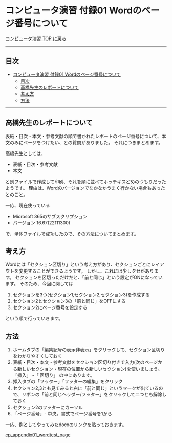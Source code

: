 # コンピュータ演習 付録01 Wordのページ番号について

[コンピュータ演習 TOP に戻る](./index.md)


---

## 目次

- [コンピュータ演習 付録01 Wordのページ番号について](#コンピュータ演習-付録01-wordのページ番号について)
  - [目次](#目次)
  - [高橋先生のレポートについて](#高橋先生のレポートについて)
  - [考え方](#考え方)
  - [方法](#方法)


---

## 高橋先生のレポートについて
表紙・目次・本文・参考文献の順で書かれたレポートのページ番号について、本文のみにページをつけたい、との質問がありました。
それにつきまとめます。

高橋先生としては、
- 表紙・目次・参考文献
- 本文

と別ファイルで作成して印刷、それを順に並べてホッチキスどめのつもりだったようです。
理由は、Wordのバージョンでなかなかうまく行かない場合もあったとのこと。

一応、現在使っている
- Microsoft 365のサブスクリプション
- バージョン 16.67(22111300)

で、単体ファイルで成功したので、その方法についてまとめます。

## 考え方
Wordには「セクション区切り」という考え方があり、セクションごとにレイアウトを変更することができるようです。
しかし、これには少しクセがあります。
セクションを区切っただけだと、「前と同じ」という設定がONになっています。
そのため、今回に関しては
1. セクションを3つ(セクション1,セクション2,セクション3)を作成する
2. セクション2とセクション3の「前と同じ」をOFFにする
3. セクション2にページ番号を設定する

という順で行っていきます。

## 方法
1. ホームタブの「編集記号の表示非表示」をクリックして、セクション区切りをわかりやすくしておく
2. 表紙・目次・本文・参考文献をセクション区切り付きで入力(次のページから新しいセクション・現在の位置から新しいセクション)を使いましょう。「挿入」 -「 区切り」 の中にあります。
3. 挿入タブの「フッター」「フッターの編集」をクリック
4. セクション2,3とも見てみると右に「前と同じ」というマークが出ているので、リボンの「前と同じヘッダー/フッター」をクリックして二つとも解除しておく
5. セクション2のフッターにカーソル
6. 「ページ番号」- 中央。書式でページ番号を1から

一応、例としてやってみたdocxのリンクを貼っておきます。

[cp_appendix01_wordtest_page](file/cp_appendix01_wordtest_page.docx)
